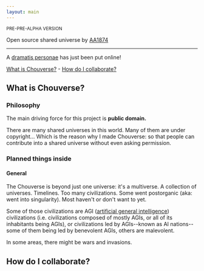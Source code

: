 ```yaml
---
layout: main
---
```


<p><small>PRE-PRE-ALPHA VERSION</small></p>
<p class="lead">Open source shared universe by <a href="http://aa1874.netlify.com">AA1874</a></p>
<!--<a href="http://github.com/aa1874/chouverse"><button class="btn btn-primary btn-lg">Browse the database!</button></a>-->
<hr>

<div class="alert alert-primary">A <a class="alert-link" href="/people.html">dramatis personae</a> has just been put online!</div>

[What is Chouverse?](#what) - [How do I collaborate?](#how)

<a name="what"></a>

## What is Chouverse?

### Philosophy
The main driving force for this project is **public domain.**

There are many shared universes in this world. Many of them are under copyright... Which is the reason why I made Chouverse: so that people can contribute into a shared universe without even asking permission.

### Planned things inside

#### General
The Chouverse is beyond just one universe: it's a multiverse. A collection of universes. Timelines. Too many civilizations. Some went postorganic (aka: went into singularity). Most haven't or don't want to yet.

Some of those civilizations are AGI ([artificial general intelligence](http://en.wikipedia.org/wiki/Artificial_general_intelligence)) civilizations (i.e. civilizations composed of mostly AGIs, or all of its inhabitants being AGIs), or civilizations led by AGIs--known as AI nations--some of them being led by benevolent AGIs, others are malevolent.

In some areas, there might be wars and invasions. 

<a name="how"></a>

## How do I collaborate?
